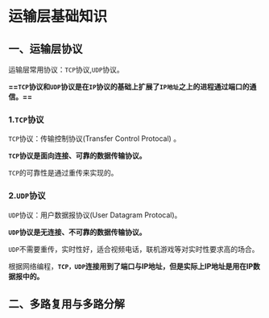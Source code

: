 # 运输层基础知识

## 一、运输层协议

运输层常用协议：`TCP`协议,`UDP`协议。

**==`TCP`协议和`UDP`协议是在`IP`协议的基础上扩展了`IP地址`之上的进程通过端口的通信。==**

### 1.`TCP`协议

`TCP`协议：传输控制协议(Transfer Control Protocal) 。

**`TCP`协议是面向连接、可靠的数据传输协议。**

`TCP`的可靠性是通过重传来实现的。

### 2.`UDP`协议

`UDP`协议：用户数据报协议(User Datagram Protocal)。

**`UDP`协议是无连接、不可靠的数据传输协议。**

`UDP`不需要重传，实时性好，适合视频电话，联机游戏等对实时性要求高的场合。



根据网络编程，**`TCP，UDP`连接用到了端口与IP地址，但是实际上IP地址是用在IP数据报中的。**



## 二、多路复用与多路分解

